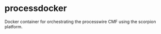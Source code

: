 # processdocker
Docker container for orchestrating the processwire CMF using the scorpion platform.
